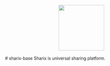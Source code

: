 <div align="center">
  <a href="https://github.com/mex3/sharix-base">
    <img width="150" height="150" src="https://host.dexmp.now.sh/">
  </a>
  <br>
  <br>
</div>
# sharix-base
Sharix is universal sharing platform.



